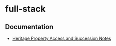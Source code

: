 # full-stack

## Documentation

- [Heritage Property Access and Succession Notes](docs/heritage-access.md)
